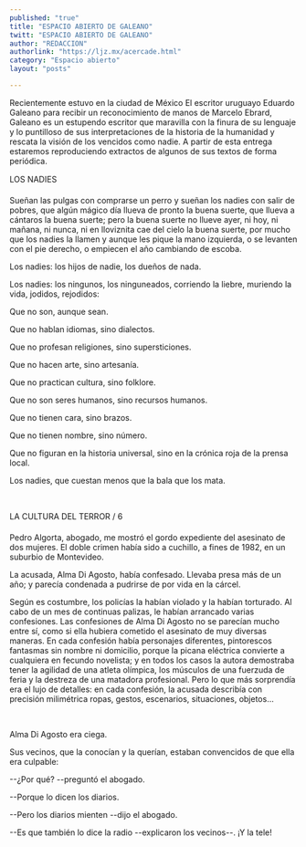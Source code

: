```yaml
---
published: "true"
title: "ESPACIO ABIERTO DE GALEANO"
twitt: "ESPACIO ABIERTO DE GALEANO"
author: "REDACCION"
authorlink: "https://ljz.mx/acercade.html"
category: "Espacio abierto"
layout: "posts"

---
```



  Recientemente estuvo en la ciudad de México El escritor uruguayo Eduardo Galeano para recibir un reconocimiento de manos de Marcelo Ebrard, Galeano es un estupendo escritor que maravilla con la finura de su lenguaje y lo puntilloso de sus interpretaciones de la historia de la humanidad y rescata la visión de los vencidos como nadie. A partir de esta entrega estaremos reproduciendo extractos de algunos de sus textos de forma periódica.



  LOS NADIES



  Sueñan las pulgas con comprarse un perro y sueñan los nadies con salir de pobres, que algún mágico día llueva de pronto la buena suerte, que llueva a cántaros la buena suerte; pero la buena suerte no llueve ayer, ni hoy, ni mañana, ni nunca, ni en lloviznita cae del cielo la buena suerte, por mucho que los nadies la llamen y aunque les pique la mano izquierda, o se levanten con el pie derecho, o empiecen el año cambiando de escoba.



  Los nadies: los hijos de nadie, los dueños de nada.



  Los nadies: los ningunos, los ninguneados, corriendo la liebre, muriendo la vida, jodidos, rejodidos:



  Que no son, aunque sean.



  Que no hablan idiomas, sino dialectos.



  Que no profesan religiones, sino supersticiones.



  Que no hacen arte, sino artesanía.



  Que no practican cultura, sino folklore.



  Que no son seres humanos, sino recursos humanos.



  Que no tienen cara, sino brazos.



  Que no tienen nombre, sino número.



  Que no figuran en la historia universal, sino en la crónica roja de la prensa local.



  Los nadies, que cuestan menos que la bala que los mata.



   



  LA CULTURA DEL TERROR / 6



  Pedro Algorta, abogado, me mostró el gordo expediente del asesinato de dos mujeres. El doble crimen había sido a cuchillo, a fines de 1982, en un suburbio de Montevideo.



  La acusada, Alma Di Agosto, había confesado. Llevaba presa más de un año; y parecía condenada a pudrirse de por vida en la cárcel.



  Según es costumbre, los policías la habían violado y la habían torturado. Al cabo de un mes de continuas palizas, le habían arrancado varias confesiones. Las confesiones de Alma Di Agosto no se parecían mucho entre sí, como si ella hubiera cometido el asesinato de muy diversas maneras. En cada confesión había personajes diferentes, pintorescos fantasmas sin nombre ni domicilio, porque la picana eléctrica convierte a cualquiera en fecundo novelista; y en todos los casos la autora demostraba tener la agilidad de una atleta olímpica, los músculos de una fuerzuda de feria y la destreza de una matadora profesional. Pero lo que más sorprendía era el lujo de detalles: en cada confesión, la acusada describía con precisión milimétrica ropas, gestos, escenarios, situaciones, objetos...



   



  Alma Di Agosto era ciega.



  Sus vecinos, que la conocían y la querían, estaban convencidos de que ella era culpable:



  --¿Por qué? --preguntó el abogado.



  --Porque lo dicen los diarios.



  --Pero los diarios mienten --dijo el abogado.



  --Es que también lo dice la radio --explicaron los vecinos--. ¡Y la tele!



   

